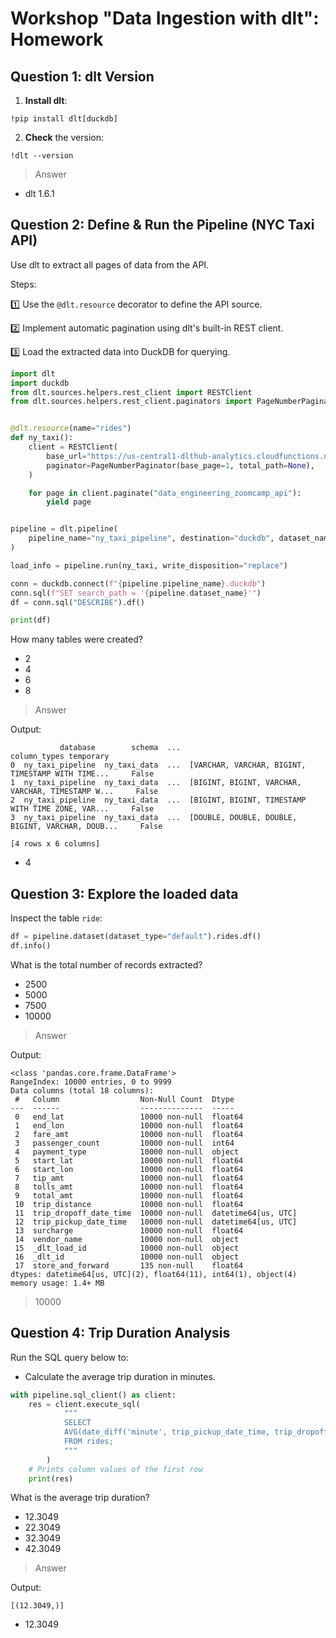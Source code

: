 # **Workshop "Data Ingestion with dlt": Homework**

## **Question 1: dlt Version**

1. **Install dlt**:

```
!pip install dlt[duckdb]
```

2. **Check** the version:

```
!dlt --version
```

> Answer

- dlt 1.6.1

## **Question 2: Define & Run the Pipeline (NYC Taxi API)**

Use dlt to extract all pages of data from the API.

Steps:

1️⃣ Use the `@dlt.resource` decorator to define the API source.

2️⃣ Implement automatic pagination using dlt's built-in REST client.

3️⃣ Load the extracted data into DuckDB for querying.

```py
import dlt
import duckdb
from dlt.sources.helpers.rest_client import RESTClient
from dlt.sources.helpers.rest_client.paginators import PageNumberPaginator


@dlt.resource(name="rides")
def ny_taxi():
    client = RESTClient(
        base_url="https://us-central1-dlthub-analytics.cloudfunctions.net",
        paginator=PageNumberPaginator(base_page=1, total_path=None),
    )

    for page in client.paginate("data_engineering_zoomcamp_api"):
        yield page


pipeline = dlt.pipeline(
    pipeline_name="ny_taxi_pipeline", destination="duckdb", dataset_name="ny_taxi_data"
)

load_info = pipeline.run(ny_taxi, write_disposition="replace")

conn = duckdb.connect(f"{pipeline.pipeline_name}.duckdb")
conn.sql(f"SET search_path = '{pipeline.dataset_name}'")
df = conn.sql("DESCRIBE").df()

print(df)
```

How many tables were created?

* 2
* 4
* 6
* 8

> Answer

Output:

```
           database        schema  ...                                       column_types temporary
0  ny_taxi_pipeline  ny_taxi_data  ...  [VARCHAR, VARCHAR, BIGINT, TIMESTAMP WITH TIME...     False
1  ny_taxi_pipeline  ny_taxi_data  ...  [BIGINT, BIGINT, VARCHAR, VARCHAR, TIMESTAMP W...     False
2  ny_taxi_pipeline  ny_taxi_data  ...  [BIGINT, BIGINT, TIMESTAMP WITH TIME ZONE, VAR...     False
3  ny_taxi_pipeline  ny_taxi_data  ...  [DOUBLE, DOUBLE, DOUBLE, BIGINT, VARCHAR, DOUB...     False

[4 rows x 6 columns]
```

- 4

## **Question 3: Explore the loaded data**

Inspect the table `ride`:

```py
df = pipeline.dataset(dataset_type="default").rides.df()
df.info()
```

What is the total number of records extracted?

* 2500
* 5000
* 7500
* 10000

> Answer

Output:

```
<class 'pandas.core.frame.DataFrame'>
RangeIndex: 10000 entries, 0 to 9999
Data columns (total 18 columns):
 #   Column                  Non-Null Count  Dtype
---  ------                  --------------  -----
 0   end_lat                 10000 non-null  float64
 1   end_lon                 10000 non-null  float64
 2   fare_amt                10000 non-null  float64
 3   passenger_count         10000 non-null  int64
 4   payment_type            10000 non-null  object
 5   start_lat               10000 non-null  float64
 6   start_lon               10000 non-null  float64
 7   tip_amt                 10000 non-null  float64
 8   tolls_amt               10000 non-null  float64
 9   total_amt               10000 non-null  float64
 10  trip_distance           10000 non-null  float64
 11  trip_dropoff_date_time  10000 non-null  datetime64[us, UTC]
 12  trip_pickup_date_time   10000 non-null  datetime64[us, UTC]
 13  surcharge               10000 non-null  float64
 14  vendor_name             10000 non-null  object
 15  _dlt_load_id            10000 non-null  object
 16  _dlt_id                 10000 non-null  object
 17  store_and_forward       135 non-null    float64
dtypes: datetime64[us, UTC](2), float64(11), int64(1), object(4)
memory usage: 1.4+ MB
```

> 10000

## **Question 4: Trip Duration Analysis**

Run the SQL query below to:

* Calculate the average trip duration in minutes.

```py
with pipeline.sql_client() as client:
    res = client.execute_sql(
            """
            SELECT
            AVG(date_diff('minute', trip_pickup_date_time, trip_dropoff_date_time))
            FROM rides;
            """
        )
    # Prints column values of the first row
    print(res)
```

What is the average trip duration?

* 12.3049
* 22.3049
* 32.3049
* 42.3049

> Answer

Output: 

```
[(12.3049,)]
```

- 12.3049